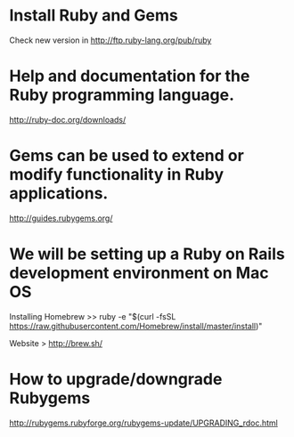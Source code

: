 # Install Ruby and Gems

  Check new version in http://ftp.ruby-lang.org/pub/ruby

# Help and documentation for the Ruby programming language.
  
  http://ruby-doc.org/downloads/

# Gems can be used to extend or modify functionality in Ruby applications. 

  http://guides.rubygems.org/

# We will be setting up a Ruby on Rails development environment on Mac OS

  Installing Homebrew >> ruby -e "$(curl -fsSL https://raw.githubusercontent.com/Homebrew/install/master/install)" 
  
  Website > http://brew.sh/
  
# How to upgrade/downgrade Rubygems
  http://rubygems.rubyforge.org/rubygems-update/UPGRADING_rdoc.html
